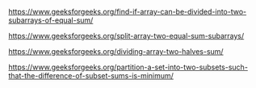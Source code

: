 https://www.geeksforgeeks.org/find-if-array-can-be-divided-into-two-subarrays-of-equal-sum/

  https://www.geeksforgeeks.org/split-array-two-equal-sum-subarrays/

https://www.geeksforgeeks.org/dividing-array-two-halves-sum/

https://www.geeksforgeeks.org/partition-a-set-into-two-subsets-such-that-the-difference-of-subset-sums-is-minimum/ 